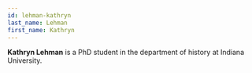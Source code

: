 ```yaml
---
id: lehman-kathryn
last_name: Lehman
first_name: Kathryn
---
```

**Kathryn Lehman** is a PhD student in the department of history at Indiana University.